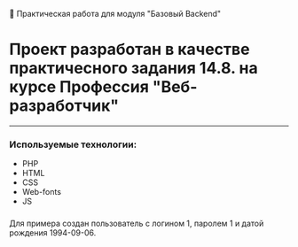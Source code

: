 🚀 Практическая работа для модуля "Базовый Backend"
# Проект разработан в качестве практичесного задания 14.8. на курсе Профессия "Веб-разработчик"
---
### Используемые технологии:
* PHP
* HTML
* CSS
* Web-fonts
* JS
###
Для примера создан пользователь с логином 1, паролем 1 и датой рождения 1994-09-06.
